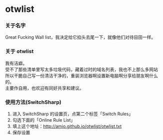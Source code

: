 otwlist
=======

### 关于名字
Great Fucking Wall list，我决定给它掐头去尾一下，就像他们对待目田一样。

### 关于 otwlist
我有洁癖。  
受不了那些清单里写太多垃圾代码，藏着过时的域名列表，我也不上那么多网站  
所以干脆自己写一份清洁干净的，重装浏览器啊设置新电脑啊分享给朋友啊什么的。  
主要作自用，也欢迎有同好共享和建议。  

### 使用方法(SwitchSharp)
1. 进入 SwitchSharp 的设置页，点第二个标签「Switch Rules」
2. 勾选下面的「Online Rule List」
3. 填上这个地址：<http://amio.github.io/otwlist/otwlist.txt>
4. 保存设置
